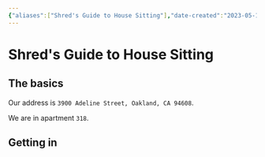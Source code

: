 ```yaml
---
{"aliases":["Shred's Guide to House Sitting"],"date-created":"2023-05-11T20:17","date-modified":"2023-05-11T22:13","dg-publish":true,"tags":["life"],"title":"Shred's Guide to House Sitting","permalink":"/encounters/house-sitting/","dgPassFrontmatter":true}
---
```



# Shred's Guide to House Sitting

## The basics

Our address is `3900 Adeline Street, Oakland, CA 94608`.

We are in apartment `318`.

## Getting in 
